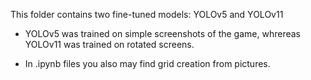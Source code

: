 This folder contains two fine-tuned models: YOLOv5 and YOLOv11

* YOLOv5 was trained on simple screenshots of the game, whrereas YOLOv11 was trained on rotated screens.

* In .ipynb files you also may find grid creation from pictures.